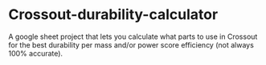 # Crossout-durability-calculator
A google sheet project that lets you calculate what parts to use in Crossout for the best durability per mass and/or power score efficiency (not always 100% accurate).
